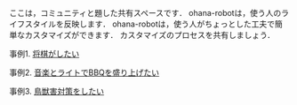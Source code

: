 ここは，コミュニティと題した共有スペースです．
ohana-robotは，使う人のライフスタイルを反映します．
ohana-robotは，使う人がちょっとした工夫で簡単なカスタマイズができます．
カスタマイズのプロセスを共有しましょう．

事例1. [将棋がしたい]()

事例2. [音楽とライトでBBQを盛り上げたい]()

事例3. [鳥獣害対策をしたい]()
